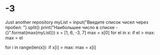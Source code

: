 # -3
Just another repository
myList = input("Введите список чисел через пробел: ").split()
print("Наибольшее число в списке - {}".format(max(myList)))
x = [1, 6, -3, 7]
max = x[0]
for el in x:
    if el > max:
        max = el

for i in range(len(x)):
    if x[i] > max:
        max = x[i]
